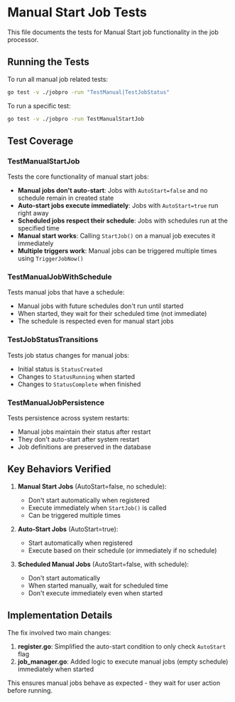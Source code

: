 # Manual Start Job Tests

This file documents the tests for Manual Start job functionality in the job processor.

## Running the Tests

To run all manual job related tests:

```bash
go test -v ./jobpro -run "TestManual|TestJobStatus"
```

To run a specific test:

```bash
go test -v ./jobpro -run TestManualStartJob
```

## Test Coverage

### TestManualStartJob
Tests the core functionality of manual start jobs:
- **Manual jobs don't auto-start**: Jobs with `AutoStart=false` and no schedule remain in created state
- **Auto-start jobs execute immediately**: Jobs with `AutoStart=true` run right away
- **Scheduled jobs respect their schedule**: Jobs with schedules run at the specified time
- **Manual start works**: Calling `StartJob()` on a manual job executes it immediately
- **Multiple triggers work**: Manual jobs can be triggered multiple times using `TriggerJobNow()`

### TestManualJobWithSchedule
Tests manual jobs that have a schedule:
- Manual jobs with future schedules don't run until started
- When started, they wait for their scheduled time (not immediate)
- The schedule is respected even for manual start jobs

### TestJobStatusTransitions
Tests job status changes for manual jobs:
- Initial status is `StatusCreated`
- Changes to `StatusRunning` when started
- Changes to `StatusComplete` when finished

### TestManualJobPersistence
Tests persistence across system restarts:
- Manual jobs maintain their status after restart
- They don't auto-start after system restart
- Job definitions are preserved in the database

## Key Behaviors Verified

1. **Manual Start Jobs** (AutoStart=false, no schedule):
   - Don't start automatically when registered
   - Execute immediately when `StartJob()` is called
   - Can be triggered multiple times

2. **Auto-Start Jobs** (AutoStart=true):
   - Start automatically when registered
   - Execute based on their schedule (or immediately if no schedule)

3. **Scheduled Manual Jobs** (AutoStart=false, with schedule):
   - Don't start automatically
   - When started manually, wait for scheduled time
   - Don't execute immediately even when started

## Implementation Details

The fix involved two main changes:

1. **register.go**: Simplified the auto-start condition to only check `AutoStart` flag
2. **job_manager.go**: Added logic to execute manual jobs (empty schedule) immediately when started

This ensures manual jobs behave as expected - they wait for user action before running.
